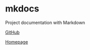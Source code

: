 # mkdocs

Project documentation with Markdown

[GitHub](https://github.com/mkdocs/mkdocs)

[Homepage](https://www.mkdocs.org/)
